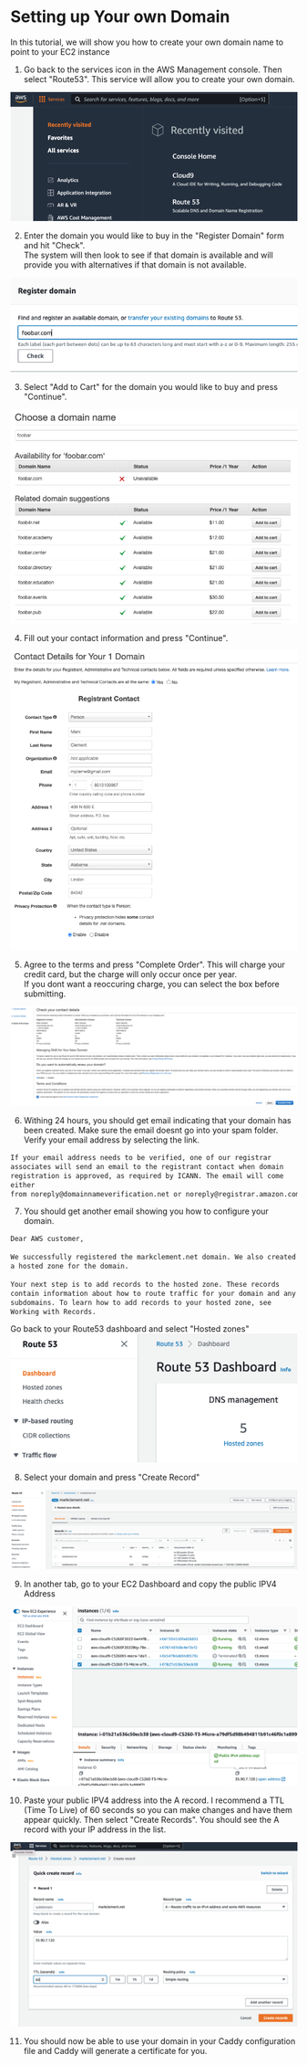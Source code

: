 # Setting up Your own Domain 

In this tutorial, we will show you how to create your own domain name to point to your EC2 instance
1. Go back to the services icon in the AWS Management console. Then select "Route53".  This service will allow you to create your own domain.

![](images/route53.png) 



2. Enter the domain you would like to buy in the "Register Domain" form and hit "Check".  
The system will then look to see if that domain is available and will provide you with alternatives if that domain is not available.

![](images/check.png) 

3. Select "Add to Cart" for the domain you would like to buy and press "Continue".

![](images/addcart.png) 

4. Fill out your contact information and press "Continue".

![](images/contact.png) 

5. Agree to the terms and press "Complete Order".  This will charge your credit card, but the charge will only occur once per year.  
If you dont want a reoccuring charge, you can select the box before submitting.

![](images/complete.png) 

6. Withing 24 hours, you should get email indicating that your domain has been created.  Make sure the email doesnt go into your spam folder.  
Verify your email address by selecting the link.  
```
If your email address needs to be verified, one of our registrar associates will send an email to the registrant contact when domain registration is approved, as required by ICANN. The email will come either from noreply@domainnameverification.net or noreply@registrar.amazon.com
```

7. You should get another email showing you how to configure your domain.
```
Dear AWS customer,

We successfully registered the markclement.net domain. We also created a hosted zone for the domain.

Your next step is to add records to the hosted zone. These records contain information about how to route traffic for your domain and any subdomains. To learn how to add records to your hosted zone, see Working with Records.
```

Go back to your Route53 dashboard and select "Hosted zones"
![](images/hosted.png) 

8. Select your domain and press "Create Record"

![](images/createrecord.png) 

9. In another tab, go to your EC2 Dashboard and copy the public IPV4 Address

![](images/publicIPV4.png)

10. Paste your public IPV4 address into the A record. 
I recommend a TTL (Time To Live) of 60 seconds so you can make changes and have them appear quickly.
Then select "Create Records".  You should see the A record with your IP address in the list.

![](images/quickCreate.png)

11. You should now be able to use your domain in your Caddy configuration file and Caddy will generate a certificate for you.
